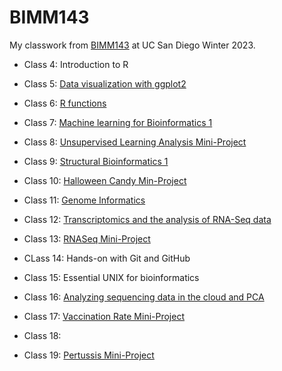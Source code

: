 # BIMM143

My classwork from [BIMM143](https://bioboot.github.io/bimm143_W23/) at UC San Diego Winter 2023.

- Class 4: Introduction to R

- Class 5: [Data visualization with ggplot2](https://github.com/omchu/bimm143_github/blob/main/class05/class05.md)

- Class 6: [R functions](https://github.com/omchu/bimm143_github/blob/main/class06/class06.md)

- Class 7: [Machine learning for Bioinformatics 1](https://github.com/omchu/bimm143_github/blob/main/class07/class07.md)

- Class 8: [Unsupervised Learning Analysis Mini-Project](https://github.com/omchu/bimm143_github/blob/main/class08_mini_project/class08.md)

- Class 9: [Structural Bioinformatics 1](https://github.com/omchu/bimm143_github/blob/main/class09/class09.md)

- Class 10: [Halloween Candy Min-Project](https://github.com/omchu/bimm143_github/blob/main/class10/class10.md)

- Class 11: [Genome Informatics](https://github.com/omchu/bimm143_github/blob/main/class11/class11.md)

- Class 12: [Transcriptomics and the analysis of RNA-Seq data](https://github.com/omchu/bimm143_github/blob/main/class12/class12.md)

- Class 13: [RNASeq Mini-Project](https://github.com/omchu/bimm143_github/blob/main/class13/class13.md)

- CLass 14: Hands-on with Git and GitHub

- Class 15: Essential UNIX for bioinformatics

- Class 16: [Analyzing sequencing data in the cloud and PCA](https://github.com/omchu/bimm143_github/blob/main/class16/class16.md)

- Class 17: [Vaccination Rate Mini-Project](https://github.com/omchu/bimm143_github/blob/main/class17/class17.md)

- Class 18: 

- Class 19: [Pertussis Mini-Project]()

